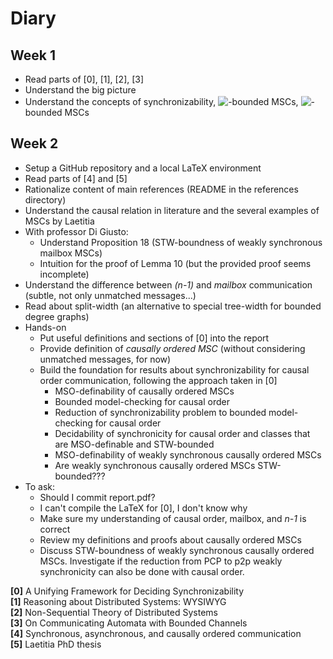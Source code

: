 # Diary

## Week 1
- Read parts of [0], [1], [2], [3]
- Understand the big picture
- Understand the concepts of synchronizability, <!-- $\exists k$ --> <img style="transform: translateY(0.1em); background: white;" src="https://render.githubusercontent.com/render/math?math=%5Cexists%20k">-bounded MSCs, <!-- $\forall k$ --> <img style="transform: translateY(0.1em); background: white;" src="https://render.githubusercontent.com/render/math?math=%5Cforall%20k">-bounded MSCs

## Week 2
- Setup a GitHub repository and a local LaTeX environment
- Read parts of [4] and [5]
- Rationalize content of main references (README in the references directory)
- Understand the causal relation in literature and the several examples of MSCs by Laetitia
- With professor Di Giusto:
  - Understand Proposition 18 (STW-boundness of weakly synchronous mailbox MSCs)
  - Intuition for the proof of Lemma 10 (but the provided proof seems incomplete)
- Understand the difference between *(n-1)* and *mailbox* communication (subtle, not only unmatched messages...)
- Read about split-width (an alternative to special tree-width for bounded degree graphs)
- Hands-on
  - Put useful definitions and sections of [0] into the report
  - Provide definition of *causally ordered MSC* (without considering unmatched messages, for now)
  - Build the foundation for results about synchronizability for causal order communication, following the approach taken in [0]
    - MSO-definability of causally ordered MSCs
    - Bounded model-checking for causal order
    - Reduction of synchronizability problem to bounded model-checking for causal order
    - Decidability of synchronicity for causal order and classes that are MSO-definable and STW-bounded
    - MSO-definability of weakly synchronous causally ordered MSCs
    - Are weakly synchronous causally ordered MSCs STW-bounded???
- To ask:
  - Should I commit report.pdf?
  - I can't compile the LaTeX for [0], I don't know why
  - Make sure my understanding of causal order, mailbox, and *n-1* is correct
  - Review my definitions and proofs about causally ordered MSCs
  - Discuss STW-boundness of weakly synchronous causally ordered MSCs. Investigate if the reduction from PCP to p2p weakly synchronicity can also be done with causal order.

**[0]** A Unifying Framework for Deciding Synchronizability\
**[1]** Reasoning about Distributed Systems: WYSIWYG\
**[2]** Non-Sequential Theory of Distributed Systems\
**[3]** On Communicating Automata with Bounded Channels\
**[4]** Synchronous, asynchronous, and causally ordered communication\
**[5]** Laetitia PhD thesis
